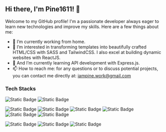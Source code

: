 ## Hi there, I'm Pine1611! 👋

Welcome to my GitHub profile! I'm a passionate developer always eager to learn new technologies and improve my skills. Here are a few things about me:

- 🔭 I’m currently working from home.
- 👀 I’m interested in transforming templates into beautifully crafted HTML/CSS with SASS and TailwindCSS. I also excel at building dynamic websites with ReactJS.
- 🌱 And I’m currently learning API development with Express.js.
- 📫 How to reach me: for any questions or to discuss potential projects, you can contact me directly at: iampine.work@gmail.com

### Tech Stacks

![Static Badge](https://img.shields.io/badge/NodeJS-%235FA04E?logo=nodedotjs&logoColor=%235FA04E&labelColor=%232A2A2A)
![Static Badge](https://img.shields.io/badge/ExpressJS-%23000000?logo=express&logoColor=%23FFFFFF&labelColor=%232A2A2A)

![Static Badge](https://img.shields.io/badge/Javascript-%23F7DF1E?logo=javascript&logoColor=%23F7DF1E&labelColor=%232A2A2A)
![Static Badge](https://img.shields.io/badge/React-%2361DAFB?logo=react&logoColor=%2361DAFB&labelColor=%232A2A2A)
![Static Badge](https://img.shields.io/badge/HTML5-%23E34F26?logo=html5&logoColor=%23E34F26&labelColor=%232A2A2A)
![Static Badge](https://img.shields.io/badge/CSS-%23663399?logo=css&logoColor=%23FFFFFF&labelColor=%232A2A2A)
![Static Badge](https://img.shields.io/badge/SASS-%23CC6699?logo=sass&logoColor=%23CC6699&labelColor=%232A2A2A)
![Static Badge](https://img.shields.io/badge/Tailwind%20CSS-%2306B6D4?logo=tailwindcss&logoColor=%2306B6D4&labelColor=%232A2A2A)

![Static Badge](https://img.shields.io/badge/PHP-%23777BB4?logo=php&logoColor=%23777BB4&labelColor=%232A2A2A)
![Static Badge](https://img.shields.io/badge/MySQL-%234479A1?logo=mysql&logoColor=%23FFFFFF&labelColor=%232A2A2A)
![Static Badge](https://img.shields.io/badge/Wordpress-%2321759B?logo=wordpress&logoColor=%23FFFFFF&labelColor=%232A2A2A)

<!--
**Pine1611/pine1611** is a ✨ _special_ ✨ repository because its `README.md` (this file) appears on your GitHub profile.

Here are some ideas to get you started:

- 🔭 I’m currently working on ...
- 🌱 I’m currently learning ...
- 👯 I’m looking to collaborate on ...
- 🤔 I’m looking for help with ...
- 💬 Ask me about ...
- 📫 How to reach me: ...
- 😄 Pronouns: ...
- ⚡ Fun fact: ...
-->
